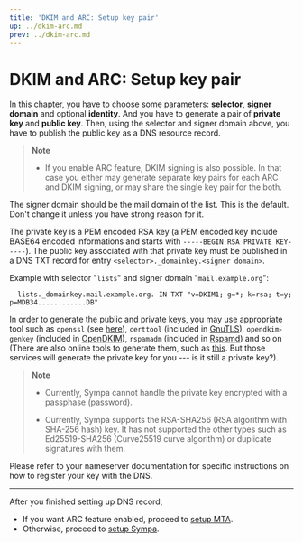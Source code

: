 ```yaml
---
title: 'DKIM and ARC: Setup key pair'
up: ../dkim-arc.md
prev: ../dkim-arc.md
---
```


DKIM and ARC: Setup key pair
============================

In this chapter, you have to choose some parameters:
**selector**, **signer domain** and optional **identity**.
And you have to generate a pair of **private key** and **public key**.
Then, using the selector and signer domain above,
you have to publish the public key as a DNS resource record.

> **Note**
>
>   * If you enable ARC feature, DKIM signing is also possible.
>     In that case you either may generate separate key pairs for each ARC and
>     DKIM signing, or may share the single key pair for the both.

The signer domain should be the mail domain of the list. This is the
default.  Don't change it unless you have strong reason for it.

The private key is a PEM encoded RSA key (a PEM encoded key include BASE64
encoded informations and starts with `-----BEGIN RSA PRIVATE KEY-----`).
The public key associated with that private key must be published in a DNS
TXT record for entry `<selector>._domainkey.<signer domain>`.

Example with selector "`lists`" and signer domain "`mail.example.org`":

``` code
  lists._domainkey.mail.example.org. IN TXT "v=DKIM1; g=*; k=rsa; t=y; p=MDB34............DB"
```

In order to generate the public and private keys, you may use appropriate
tool such as `openssl` (see
[here](https://tools.ietf.org/html/rfc4871#appendix-C)),
`certtool` (included in [GnuTLS](https://www.gnutls.org/)),
`opendkim-genkey` (included in [OpenDKIM](http://www.opendkim.org/)),
`rspamadm` (included in [Rspamd](https://rspamd.com/))
and so on
(There are also online tools to generate them, such as
[this](https://www.socketlabs.com/domainkey-dkim-generation-wizard/).
But those services will generate the private key for you ---
is it still a private key?).

<!--
Gone.
  * http://www.port25.com/support/support_dkwz.php
-->

> **Note**
>   * Currently, Sympa cannot handle the private key encrypted with a
>     passphase (password).
>     
>   * Currently, Sympa supports the RSA-SHA256 (RSA algorithm with
>     SHA-256 hash) key.  It has not supported the other types such as
>     Ed25519-SHA256 (Curve25519 curve algorithm) or duplicate signatures
>     with them.

Please refer to your nameserver documentation for specific instructions on
how to register your key with the DNS.

----

After you finished setting up DNS record,

  * If you want ARC feature enabled, proceed to
    [setup MTA](setup-mta.md).
  * Otherwise, proceed to [setup Sympa](setup-sympa.md).

